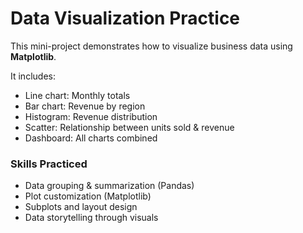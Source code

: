 # Data Visualization Practice

This mini-project demonstrates how to visualize business data using **Matplotlib**.

It includes:
- Line chart: Monthly totals
- Bar chart: Revenue by region
- Histogram: Revenue distribution
- Scatter: Relationship between units sold & revenue
- Dashboard: All charts combined

### Skills Practiced
- Data grouping & summarization (Pandas)
- Plot customization (Matplotlib)
- Subplots and layout design
- Data storytelling through visuals
